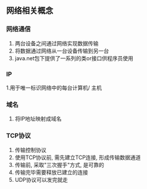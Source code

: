 ## 网络相关概念

### 网络通信
1. 两台设备之间通过网络实现数据传输
2. 将数据通过网络从一台设备传输到另一台
3. java.net包下提供了一系列的类or接口供程序员使用

### IP
1.用于唯一标识网络中的每台计算机/ 主机

### 域名
1. 将IP地址映射成域名

### TCP协议
1. 传输控制协议
2. 使用TCP协议前, 需先建立TCP连接, 形成传输数据通道
3. 传输前, 采取"三次握手"方式, 是可靠的
4. 传输完毕需要释放已建立的连接
5. UDP协议可以发完就走